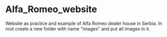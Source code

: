 # Alfa_Romeo_website
Website as practice and example of Alfa Romeo dealer house in Serbia.
In root create a new folder with name "images" and put all images in it.
